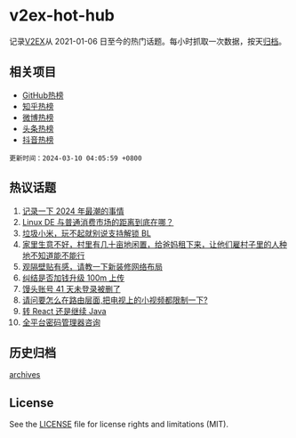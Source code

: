 # v2ex-hot-hub

 记录[V2EX](https://www.v2ex.com/)从 2021-01-06 日至今的热门话题。每小时抓取一次数据，按天[归档](archives)。
 
 ## 相关项目

- [GitHub热榜](https://github.com/snaildev/github-hot-hub)
- [知乎热榜](https://github.com/snaildev/zhihu-hot-hub)
- [微博热榜](https://github.com/snaildev/weibo-hot-hub)
- [头条热榜](https://github.com/snaildev/toutiao-hot-hub)
- [抖音热榜](https://github.com/snaildev/douyin-hot-hub)


 `更新时间：2024-03-10 04:05:59 +0800`

## 热议话题

1. [记录一下 2024 年最潮的事情](https://www.v2ex.com/t/1022020)
1. [Linux DE 与普通消费市场的距离到底在哪？](https://www.v2ex.com/t/1022136)
1. [垃圾小米，玩不起就别说支持解锁 BL](https://www.v2ex.com/t/1022122)
1. [家里生意不好，村里有几十亩地闲置，给爸妈租下来，让他们雇村子里的人种地不知道能不能行](https://www.v2ex.com/t/1022116)
1. [观隔壁贴有感，请教一下新装修网络布局](https://www.v2ex.com/t/1022050)
1. [纠结是否加钱升级 100m 上传](https://www.v2ex.com/t/1022067)
1. [馒头账号 41 天未登录被删了](https://www.v2ex.com/t/1022147)
1. [请问要怎么在路由层面,把电视上的小视频都限制一下?](https://www.v2ex.com/t/1022115)
1. [转 React 还是继续 Java](https://www.v2ex.com/t/1022097)
1. [全平台密码管理器咨询](https://www.v2ex.com/t/1022177)

## 历史归档

[archives](archives)

## License

See the [LICENSE](LICENSE) file for license rights and limitations (MIT).
